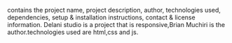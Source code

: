 contains the project name, project description, author, technologies used, dependencies, setup & installation instructions, contact & license information.
Delani studio is a project that is responsive,Brian Muchiri is the author.technologies used are html,css and js.
